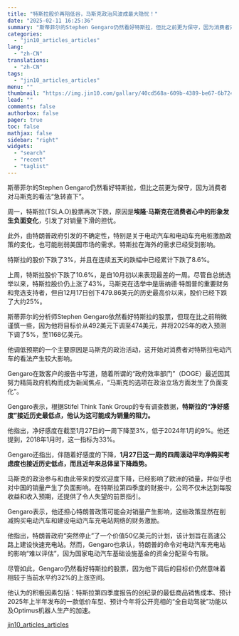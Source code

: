 ```yaml
---
title: "特斯拉股价再陷低谷，马斯克政治风波成最大隐忧！"
date: "2025-02-11 16:25:36"
summary: "斯蒂菲尔的Stephen Gengaro仍然看好特斯拉，但比之前更为保守，因为消费者对马斯克的看法“..."
categories:
  - "jin10_articles_articles"
lang:
  - "zh-CN"
translations:
  - "zh-CN"
tags:
  - "jin10_articles_articles"
menu: ""
thumbnail: "https://img.jin10.com/gallary/40cd568a-609b-4389-be67-6b724bb81343.png/lite"
lead: ""
comments: false
authorbox: false
pager: true
toc: false
mathjax: false
sidebar: "right"
widgets:
  - "search"
  - "recent"
  - "taglist"
---
```


斯蒂菲尔的Stephen Gengaro仍然看好特斯拉，但比之前更为保守，因为消费者对马斯克的看法“急转直下”。

周一，特斯拉(TSLA.O)股票再次下跌，原因是**埃隆·马斯克在消费者心中的形象发生负面变化**，引发了对销量下滑的担忧。

此外，由特朗普政府引发的不确定性，特别是关于电动汽车和电动车充电桩激励政策的变化，也可能削弱美国市场的需求。特斯拉在海外的需求已经受到影响。

特斯拉的股价下跌了3%，并且在连续五天的跌幅中已经累计下跌了8.6%。

上周，特斯拉股价下跌了10.6%，是自10月初以来表现最差的一周。尽管自总统选举以来，特斯拉股价仍上涨了43%，马斯克在选举中是唐纳德·特朗普的重要财务和竞选支持者，但自12月17日创下479.86美元的历史最高价以来，股价已经下跌了大约25%。

斯蒂菲尔的分析师Stephen Gengaro依然看好特斯拉的股票，但现在比之前稍微谨慎一些，因为他将目标价从492美元下调至474美元，并将2025年的收入预测下调了5%，至1168亿美元。

他调低预期的一个主要原因是马斯克的政治活动，这开始对消费者对特斯拉电动汽车的看法产生较大影响。

Gengaro在致客户的报告中写道，随着所谓的“政府效率部门”（DOGE）最近因其努力精简政府机构而成为新闻焦点，“马斯克的选项在政治立场方面发生了负面变化”。

Gengaro表示，根据Stifel Think Tank Group的专有调查数据，**特斯拉的“净好感度”接近历史最低点，他认为这可能成为销量的阻力。**

他指出，净好感度在截至1月27日的一周下降至3%，低于2024年1月的9%。他还提到，2018年1月时，这一指标为33%。

Gengaro还指出，伴随着好感度的下降，**1月27日这一周的四周滚动平均净购买考虑度也接近历史低点，而且近年来总体呈下降趋势。**

马斯克的政治参与和由此带来的受欢迎度下降，已经影响了欧洲的销量，并似乎也对中国的销量产生了负面影响。在特斯拉第四季度的财报中，公司不仅未达到每股收益和收入预期，还提供了令人失望的前景指引。

Gengaro表示，他还担心特朗普政策可能会对销量产生影响，这些政策显然在削减购买电动汽车和建设电动汽车充电站网络的财务激励。

他指出，特朗普政府“突然停止”了一个价值50亿美元的计划，该计划旨在高速公路上建设快速充电站。然而，Gengaro也承认，特朗普的命令对电动汽车充电站的影响“难以评估”，因为国家电动汽车基础设施基金的资金分配至今有限。

尽管如此，Gengaro仍然看好特斯拉的股票，因为他下调后的目标价仍然意味着相较于当前水平约32%的上涨空间。

他认为的积极因素包括：特斯拉第四季度报告的创纪录的最低商品销售成本、预计2025年上半年发布的一款低价车型、预计今年将公开亮相的“全自动驾驶”功能以及Optimus机器人生产的加速。

[jin10_articles_articles](https://xnews.jin10.com/details/162607)
